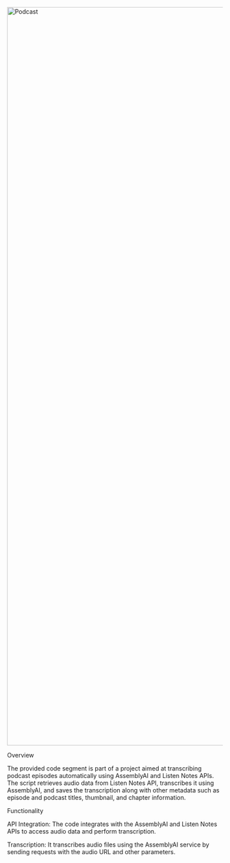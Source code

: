 <img width="1725" alt="Podcast" src="https://github.com/saimmistin/Podcast_Summarization/assets/67612693/07e78f9d-69d0-4885-b450-b497213341b7">

Overview

The provided code segment is part of a project aimed at transcribing podcast episodes automatically using AssemblyAI and Listen Notes APIs. The script retrieves audio data from Listen Notes API, transcribes it using AssemblyAI, and saves the transcription along with other metadata such as episode and podcast titles, thumbnail, and chapter information.

Functionality

API Integration: The code integrates with the AssemblyAI and Listen Notes APIs to access audio data and perform transcription.

Transcription: It transcribes audio files using the AssemblyAI service by sending requests with the audio URL and other parameters.
